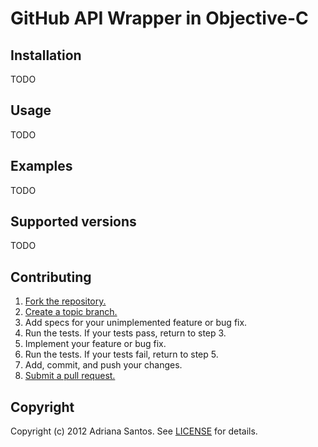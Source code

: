 # GitHub API Wrapper in Objective-C

## Installation

TODO

## Usage

TODO

## Examples

TODO

## Supported versions

TODO

## Contributing

1. [Fork the repository.](https://help.github.com/articles/fork-a-repo)
2. [Create a topic branch.](http://learn.github.com/p/branching.html)
3. Add specs for your unimplemented feature or bug fix.
4. Run the tests. If your tests pass, return to step 3.
5. Implement your feature or bug fix.
6. Run the tests. If your tests fail, return to step 5.
7. Add, commit, and push your changes.
8. [Submit a pull request.](https://help.github.com/articles/using-pull-requests)

## Copyright

Copyright (c) 2012 Adriana Santos. See [LICENSE](https://github.com/adsantos/GithubWrapper/blob/master/LICENSE) for details.
